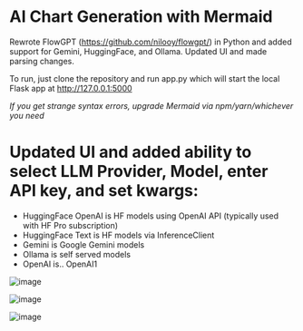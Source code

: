
# AI Chart Generation with Mermaid

Rewrote FlowGPT (https://github.com/nilooy/flowgpt/) in Python and added support for Gemini, HuggingFace, and Ollama. Updated UI and made parsing changes.

To run, just clone the repository and run app.py which will start the local Flask app at http://127.0.0.1:5000

_If you get strange syntax errors, upgrade Mermaid via npm/yarn/whichever you need_


# Updated UI and added ability to select LLM Provider, Model, enter API key, and set kwargs:

- HuggingFace OpenAI is HF models using OpenAI API (typically used with HF Pro subscription)
- HuggingFace Text is HF models via InferenceClient
- Gemini is Google Gemini models
- Ollama is self served models
- OpenAI is.. OpenAI1

![image](https://github.com/user-attachments/assets/37adae7d-e680-4e94-8cc8-b029f7c25706)




![image](https://github.com/user-attachments/assets/fe1f3d45-fedf-4a9e-9236-4a1ae452ed26)




![image](https://github.com/user-attachments/assets/8026ef2c-4284-415c-a9ee-907d083bdde3)
